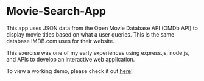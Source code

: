 # Movie-Search-App

This app uses JSON data from the Open Movie Database API (OMDb API) to display movie titles based on what a user queries. This is the same database IMDB.com uses for their website.

This exercise was one of my early experiences using express.js, node.js, and APIs to develop an interactive web application.

To view a working demo, please check it out [here](https://jenktam.github.io/Movie-Search-App/)!
